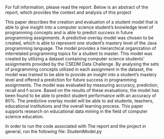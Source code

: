 For full information, please read the report. Below is an abstract of the report, which provides the context and analysis of this project

This paper describes the creation and evaluation of a student model that is able to give insight into a computer science student’s knowledge level of programming concepts and is able to predict success in future programming assignments. A predictive overlay model was chosen to be created, which is able to represent one student’s mastery level of the Java programming language. The model provides a hierarchical organization of interrelated programming topics for a student to master. This model was created by utilizing a dataset containing computer science students’ assignments provided by the CSEDM Data Challenge. By analysing the sets of programming concepts utilized in each assignment in the dataset, the model was trained to be able to provide an insight into a student’s mastery level and offered a prediction for future success in programming assignments. The model was evaluated by measuring accuracy, prediction, recall and f-score. Based on the results of these evaluations, the model has been found to be able to predict student performance with an accuracy of 80%. The predictive overlay model will be able to aid students, teachers, educational institutions and the overall learning process. This paper supports research on educational data mining in the field of computer science education. 

In order to run the code associated with The report and the project in general, run the following file:
StudentModel.py
